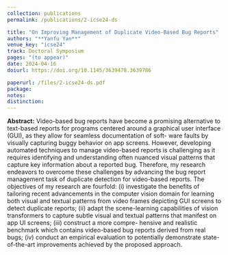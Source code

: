 ```yaml
---
collection: publications
permalink: /publications/2-icse24-ds

title: "On Improving Management of Duplicate Video-Based Bug Reports"
authors: "**Yanfu Yan**"
venue_key: "icse24"
track: Doctoral Symposium
pages: "(to appear)"
date: 2024-04-16
doiurl: https://doi.org/10.1145/3639478.3639786

paperurl: /files/2-icse24-ds.pdf
package: 
notes: 
distinction: 
---
```


**Abstract:** Video-based bug reports have become a promising alternative to text-based reports for programs centered around a graphical user interface (GUI), as they allow for seamless documentation of soft- ware faults by visually capturing buggy behavior on app screens. However, developing automated techniques to manage video-based reports is challenging as it requires identifying and understanding often nuanced visual patterns that capture key information about a reported bug. Therefore, my research endeavors to overcome these challenges by advancing the bug report management task of duplicate detection for video-based reports. The objectives of my research are fourfold: (i) investigate the benefits of tailoring recent advancements in the computer vision domain for learning both visual and textual patterns from video frames depicting GUI screens to detect duplicate reports; (ii) adapt the scene-learning capabilities of vision transformers to capture subtle visual and textual patterns that manifest on app UI screens; (iii) construct a more compre- hensive and realistic benchmark which contains video-based bug reports derived from real bugs; (iv) conduct an empirical evaluation to potentially demonstrate state-of-the-art improvements achieved by the proposed approach.

